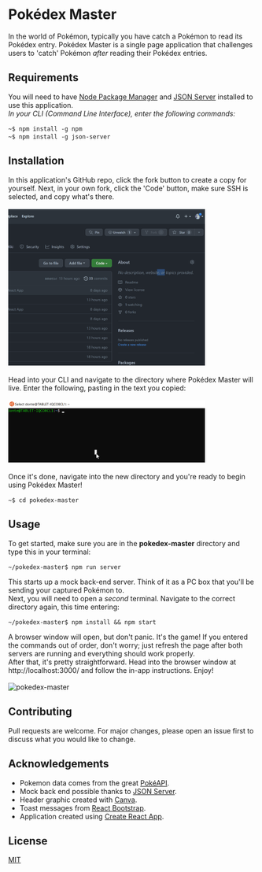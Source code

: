 # Pokédex Master

In the world of Pokémon, typically you have catch a Pokémon to read its Pokédex entry.
Pokédex Master is a single page application that challenges users to 'catch' Pokémon <i>after</i> reading their Pokédex entries. 

## Requirements
You will need to have [Node Package Manager](https://docs.npmjs.com/downloading-and-installing-node-js-and-npm) and [JSON Server](https://www.npmjs.com/package/json-server) installed to use this application.<br>
<i>In your CLI (Command Line Interface), enter the following commands:</i>
```console
~$ npm install -g npm
~$ npm install -g json-server
```

## Installation
In this application's GitHub repo, click the fork button to create a copy for yourself. Next, in your own fork, click the 'Code' button, make sure SSH is selected, and copy what's there.<br><br>
<img src="public/forkclone.gif" alt="Fork and clone" height="auto" width="400" /><br><br>
Head into your CLI and navigate to the directory where Pokédex Master will live. Enter the following, pasting in the text you copied:<br><br>
<img src="public/Animation.gif" alt="git clone git@github.com:your_username/Pokedex-Master.git" height="auto" width="400" /><br><br>
Once it's done, navigate into the new directory and you're ready to begin using Pokédex Master!
```console
~$ cd pokedex-master
```


## Usage
To get started, make sure you are in the <b>pokedex-master</b> directory and type this in your terminal:
```console
~/pokedex-master$ npm run server
```
This starts up a mock back-end server. Think of it as a PC box that you'll be sending your captured Pokémon to.<br>
Next, you will need to open a <i>second</i> terminal. Navigate to the correct directory again, this time entering:
```console
~/pokedex-master$ npm install && npm start
```
A browser window will open, but don't panic. It's the game! If you entered the commands out of order, don't worry; just refresh the page after both servers are running and everything should work properly.<br>
After that, it's pretty straightforward. Head into the browser window at http://localhost:3000/ and follow the in-app instructions. Enjoy!<br><br>
![pokedex-master](public/pkdxmstr.gif)


## Contributing
Pull requests are welcome. For major changes, please open an issue first to discuss what you would like to change.


## Acknowledgements
- Pokemon data comes from the great [PokéAPI](https://pokeapi.co/).
- Mock back end possible thanks to [JSON Server](https://www.npmjs.com/package/json-server).
- Header graphic created with [Canva](https://www.canva.com/).
- Toast messages from [React Bootstrap](https://react-bootstrap.github.io/).
- Application created using [Create React App](https://create-react-app.dev/).


## License
[MIT](https://choosealicense.com/licenses/mit/)